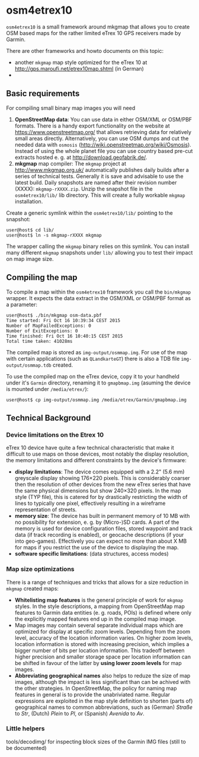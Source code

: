 # osm4etrex10

`osm4etrex10` is a small framework around mkgmap that allows you to create OSM based maps for the rather limited eTrex 10 GPS receivers made by Garmin.

There are other frameworks and howto documents on this topic:

* another `mkgmap` map style optimized for the eTrex 10 at http://gps.maroufi.net/etrex10map.shtml (in German)
* 


## Basic requirements

For compiling small binary map images you will need

1. **OpenStreetMap data**: You can use data in either OSM/XML or OSM/PBF formats. There is a handy export functionality on the website at https://www.openstreetmap.org/ that allows retrieving data for relatively small areas directly. Alternatively, you can use OSM dumps and cut the needed data with `osmosis` (http://wiki.openstreetmap.org/wiki/Osmosis). Instead of using the whole planet file you can use country based pre-cut extracts hosted e. g. at http://download.geofabrik.de/.
1. **mkgmap** map compiler: The `mkgmap` project at http://www.mkgmap.org.uk/ automatically publishes daily builds after a series of technical tests. Generally it is save and advisable to use the latest build. Daily snapshots are named after their revision number (XXXX): `mkgmap-rXXXX.zip`. Unzip the snapshot file in the `osm4etrex10/lib/` lib directory. This will create a fully workable `mkgmap` installation.

Create a generic symlink within the `osm4etrex10/lib/` pointing to the snapshot:

```
user@host$ cd lib/
user@host$ ln -s mkgmap-rXXXX mkgmap
```
The wrapper calling the `mkgmap` binary relies on this symlink. You can install many different `mkgmap` snapshots under `lib/` allowing you to test their impact on map image size.


## Compiling the map

To compile a map within the `osm4etrex10` framework you call the `bin/mkgmap` wrapper. It expects the data extract in the OSM/XML or OSM/PBF format as a parameter:
```
user@host$ ./bin/mkgmap osm-data.pbf
Time started: Fri Oct 16 10:39:34 CEST 2015
Number of MapFailedExceptions: 0
Number of ExitExceptions: 0
Time finished: Fri Oct 16 10:40:15 CEST 2015
Total time taken: 41028ms
```
The compiled map is stored as `img-output/osmmap.img`. For use of the map with certain applications (such as `QLandkarteGT`) there is also a TDB file `img-output/osmmap.tdb` created.

To use the compiled map on the eTrex device, copy it to your handheld under it's `Garmin` directory, renaming it to `gmapbmap.img` (asuming the device is mounted under `/media/etrex/`):
```
user@host$ cp img-output/osmmap.img /media/etrex/Garmin/gmapbmap.img
```

## Technical Background

### Device limitations on the Etrex 10

eTrex 10 device have quite a few technical characteristic that make it difficult to use maps on those devices, most notably the display resolution, the memory limitations and different constraints by the device's firmware:

- **display limitations**:  The device comes equipped with a 2.2" (5.6&#160;mm) greyscale display showing 176×220 pixels. This is considerably coarser then the resolution of other devices from the new eTrex series that have the same physical dimensions but show 240×320 pixels. In the map style (TYP file), this is catered for by drastically restricting the width of lines to typically one pixel, effectively resulting in a wireframe representation of streets.
- **memory size**: The device has built in permanent memory of 10&#160;MB with no possibility for extension, e.&#160;g. by (Micro-)SD cards. A part of the memory is used for device configuration files, stored waypoint and track data (if track recording is enabled), or geocache descriptions (if your into geo-games). Effectively you can expect no more than about X&#160;MB for maps if you restrict the use of the device to displaying the map.
- **software specific limitations**: (data structures, access modes)

### Map size optimizations

There is a range of techniques and tricks that allows for a size reduction in `mkgmap` created maps:

- **Whitelisting map features** is the general principle of work for `mkgmap` styles. In the style descriptions, a mapping from OpenStreetMap map features to Garmin data entities (e.&#160;g. roads, POIs) is defined where only the explicitly mapped features end up in the compiled map image.
- Map images may contain several separate individual maps which are optimized for display at specific zoom levels. Depending from the zoom level, accuracy of the location information varies. On higher zoom levels, location information is stored with increasing precision, which implies a bigger number of bits per location information. This tradeoff between higher precision and smaller storage space per location information can be shifted in favour of the latter by **using lower zoom levels** for map images.
- **Abbreviating geographical names** also helps to reduze the size of map images, although the impact is less significant than can be achived with the other strategies. In OpenStreetMap, the policy for naming map features in general is to provide the unabriviated name. Regular expressions are exploited in the map style definition to shorten (parts of) geographical names to common abbreviations, such as (German) *Straße* to *Str*, (Dutch) *Plein* to *Pl*, or (Spanish) *Avenida* to *Av*.

### Little helpers

tools/decodimg/ for inspecting block sizes of the Garmin IMG files (still to be documented)